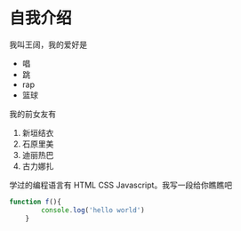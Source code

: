 # 自我介绍

我叫王阔，我的爱好是

* 唱
* 跳
* rap
* 篮球
   
我的前女友有
1. 新垣结衣
2. 石原里美
3. 迪丽热巴
4. 古力娜扎

学过的编程语言有 HTML CSS Javascript。我写一段给你瞧瞧吧

```Javascript
function f(){
        console.log('hello world')
    }
```